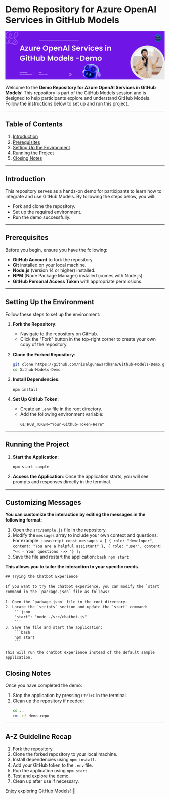 # Demo Repository for Azure OpenAI Services in GitHub Models

![Session Banner](Demo/banner.png)

Welcome to the **Demo Repository for Azure OpenAI Services in GitHub Models**! This repository is part of the GitHub Models session and is designed to help participants explore and understand GitHub Models. Follow the instructions below to set up and run this project.

---

## Table of Contents
1. [Introduction](#introduction)
2. [Prerequisites](#prerequisites)
3. [Setting Up the Environment](#setting-up-the-environment)
4. [Running the Project](#running-the-project)
5. [Closing Notes](#closing-notes)

---

## Introduction

This repository serves as a hands-on demo for participants to learn how to integrate and use GitHub Models. By following the steps below, you will:
- Fork and clone the repository.
- Set up the required environment.
- Run the demo successfully.

---

## Prerequisites

Before you begin, ensure you have the following:
- **GitHub Account** to fork the repository.
- **Git** installed on your local machine.
- **Node.js** (version 14 or higher) installed.
- **NPM** (Node Package Manager) installed (comes with Node.js).
- **GitHub Personal Access Token** with appropriate permissions.

---

## Setting Up the Environment

Follow these steps to set up the environment:

1. **Fork the Repository**:
    - Navigate to the repository on GitHub.
    - Click the "Fork" button in the top-right corner to create your own copy of the repository.

2. **Clone the Forked Repository**:
    ```bash
    git clone https://github.com/nisalgunawardhana/Github-Models-Demo.git
    cd Github-Models-Demo
    ```

3. **Install Dependencies**:
    ```bash
    npm install
    ```

4. **Set Up GitHub Token**:
    - Create an `.env` file in the root directory.
    - Add the following environment variable:
      ```env
      GITHUB_TOKEN="Your-Github-Token-Here"
      ```

---

## Running the Project

1. **Start the Application**:
    ```bash
    npm start-sample
    ```

2. **Access the Application**:
    Once the application starts, you will see prompts and responses directly in the terminal.

    
---

## Customizing Messages

**You can customize the interaction by editing the messages in the following format**:

1. Open the `src/sample.js` file in the repository.
2. Modify the `messages` array to include your own context and questions. For example:
        ```javascript
        const messages = [
            { role: "developer", content: "You are a helpful assistant" },
            { role: "user", content: "<< - Your questions ->> "}
        ];
        ```
3. Save the file and restart the application:
        ```bash
        npm start
        ```

**This allows you to tailor the interaction to your specific needs**.

    ## Trying the Chatbot Experience

    If you want to try the chatbot experience, you can modify the `start` command in the `package.json` file as follows:

    1. Open the `package.json` file in the root directory.
    2. Locate the `scripts` section and update the `start` command:
        ```json
        "start": "node ./src/chatbot.js"
        ```
    3. Save the file and start the application:
        ```bash
        npm start
        ```

    This will run the chatbot experience instead of the default sample application.


## Closing Notes

Once you have completed the demo:
1. Stop the application by pressing `Ctrl+C` in the terminal.
2. Clean up the repository if needed:
    ```bash
    cd ..
    rm -rf demo-repo
    ```

---

## A-Z Guideline Recap

1. Fork the repository.
2. Clone the forked repository to your local machine.
3. Install dependencies using `npm install`.
4. Add your GitHub token to the `.env` file.
5. Run the application using `npm start`.
6. Test and explore the demo.
7. Clean up after use if necessary.

Enjoy exploring GitHub Models! 🚀

